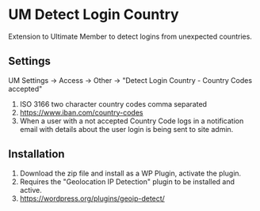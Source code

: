 # UM Detect Login Country
Extension to Ultimate Member to detect logins from unexpected countries.
## Settings
UM Settings -> Access -> Other -> "Detect Login Country - Country Codes accepted"

1. ISO 3166 two character country codes comma separated
2. https://www.iban.com/country-codes
3. When a user with a not accepted Country Code logs in a notification email with details about the user login is being sent to site admin.



## Installation
1. Download the zip file and install as a WP Plugin, activate the plugin.
2. Requires the "Geolocation IP Detection" plugin to be installed and active.
3. https://wordpress.org/plugins/geoip-detect/
